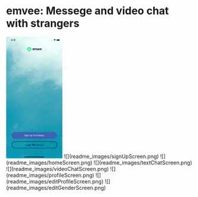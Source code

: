# emvee: Messege and video chat with strangers
<img src="readme_images/welcomeScreen.png" width="152" >
![](readme_images/signUpScreen.png)
![](readme_images/homeScreen.png)
![](readme_images/textChatScreen.png)
![](readme_images/videoChatScreen.png)
![](readme_images/profileScreen.png)
![](readme_images/editProfileScreen.png)
![](readme_images/editGenderScreen.png)
